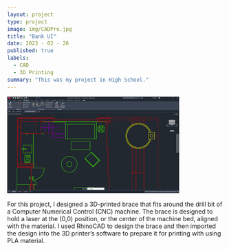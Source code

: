 ```yaml
---
layout: project
type: project
image: img/CADPro.jpg
title: "Bank UI"
date: 2023 - 02 - 26
published: true
labels:
  - CAD
  - 3D Printing 
summary: "This was my project in High School."
---
```


<div class="text-center p-4">
  <img width="400px" src="../img/CAD.jpg" class="img-thumbnail" >
</div>

For this project, I designed a 3D-printed brace that fits around the drill bit of a Computer Numerical Control (CNC) machine. The brace is designed to hold a laser at the (0,0) position, or the center of the machine bed, aligned with the material. I used RhinoCAD to design the brace and then imported the design into the 3D printer’s software to prepare it for printing with using PLA material.
